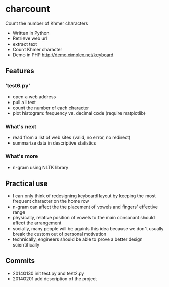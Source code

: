 charcount
=========

Count the number of Khmer characters

* Written in Python
* Retrieve web url
* extract text
* Count Khmer character
* Demo in PHP http://demo.ximplex.net/keyboard

## Features

### 'test6.py' ###

* open a web address
* pull all text
* count the number of each character
* plot histogram: frequency vs. decimal code (require matplotlib)

### What's next ###

* read from a list of web sites (valid, no error, no redirect)
* summarize data in descriptive statistics

### What's more

* n-gram using NLTK library

## Practical use

* I can only think of redesigning keyboard layout by keeping the most frequent character on the home row
* n-gram can affect the the placement of vowels and fingers' effective range
* physically, relative position of vowels to the main consonant should affect the arrangement
* socially, many people will be againts this idea because we don't usually break the custom out of personal motivation
* technically, engineers should be able to prove a better design scientifically



## Commits

* 20140130 init test.py and test2.py
* 20140201 add description of the project

